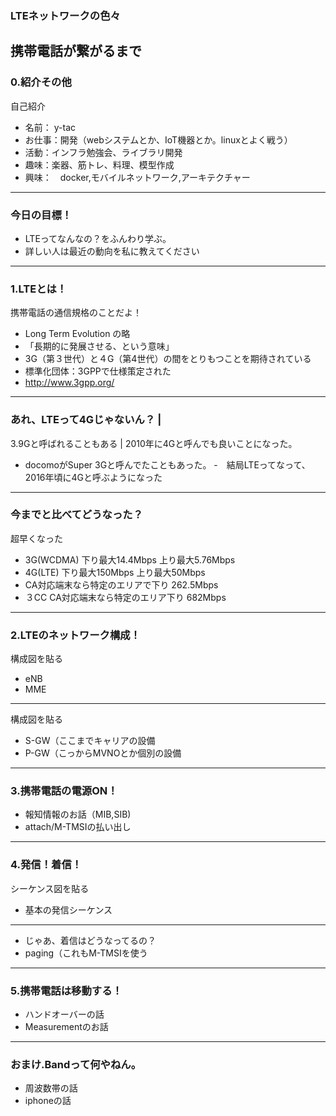 ### LTEネットワークの色々
携帯電話が繋がるまで
---
### 0.紹介その他
自己紹介
- 名前： y-tac
- お仕事：開発（webシステムとか、IoT機器とか。linuxとよく戦う）
- 活動：インフラ勉強会、ライブラリ開発
- 趣味：楽器、筋トレ、料理、模型作成
- 興味：　docker,モバイルネットワーク,アーキテクチャー
---
### 今日の目標！
- LTEってなんなの？をふんわり学ぶ。
- 詳しい人は最近の動向を私に教えてください
---
### 1.LTEとは！
携帯電話の通信規格のことだよ！
- Long Term Evolution の略
 - 「長期的に発展させる、という意味」
 - 3G（第３世代）と４G（第4世代）の間をとりもつことを期待されている
- 標準化団体：3GPPで仕様策定された
 - http://www.3gpp.org/
---
### あれ、LTEって4Gじゃないん？ |
3.9Gと呼ばれることもある |
2010年に4Gと呼んでも良いことになった。
- docomoがSuper 3Gと呼んでたこともあった。
 -　結局LTEってなって、2016年頃に4Gと呼ぶようになった
---
### 今までと比べてどうなった？
超早くなった
- 3G(WCDMA) 下り最大14.4Mbps 上り最大5.76Mbps
- 4G(LTE) 下り最大150Mbps 上り最大50Mbps
 - CA対応端末なら特定のエリアで下り 262.5Mbps	
 - ３CC CA対応端末なら特定のエリア下り 682Mbps 
---
### 2.LTEのネットワーク構成！
構成図を貼る
- eNB
- MME
---
構成図を貼る
- S-GW（ここまでキャリアの設備
- P-GW（こっからMVNOとか個別の設備
---
### 3.携帯電話の電源ON！
- 報知情報のお話（MIB,SIB)
- attach/M-TMSIの払い出し
---
### 4.発信！着信！
シーケンス図を貼る
- 基本の発信シーケンス
---
- じゃあ、着信はどうなってるの？
 - paging（これもM-TMSIを使う
---
### 5.携帯電話は移動する！
- ハンドオーバーの話
- Measurementのお話
---
### おまけ.Bandって何やねん。
- 周波数帯の話
- iphoneの話
